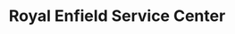 ---
title: "Royal Enfield Service Center"
url: /thankey/royal-enfield-service-center/
shop: Motorrad
---